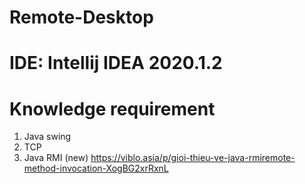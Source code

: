 # Remote-Desktop

# IDE: Intellij IDEA 2020.1.2

# Knowledge requirement

1. Java swing
2. TCP 
3. Java RMI (new) https://viblo.asia/p/gioi-thieu-ve-java-rmiremote-method-invocation-XogBG2xrRxnL
